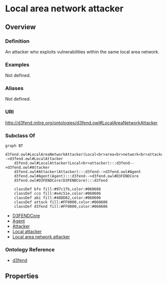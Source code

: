 # Local area network attacker

## Overview

### Definition
An attacker who exploits vulnerabilities within the same local area network.

### Examples
Not defined.

### Aliases
Not defined.

### URI
http://d3fend.mitre.org/ontologies/d3fend.owl#LocalAreaNetworkAttacker

### Subclass Of
```mermaid
graph BT
    d3fend.owl#LocalAreaNetworkAttacker(Local<br>area<br>network<br>attacker):::d3fend-->d3fend.owl#LocalAttacker
    d3fend.owl#LocalAttacker(Local<br>attacker):::d3fend-->d3fend.owl#Attacker
    d3fend.owl#Attacker(Attacker):::d3fend-->d3fend.owl#Agent
    d3fend.owl#Agent(Agent):::d3fend-->d3fend.owl#D3FENDCore
    d3fend.owl#D3FENDCore(D3FENDCore):::d3fend
    
    classDef bfo fill:#97c1fb,color:#060606
    classDef cco fill:#e4c51e,color:#060606
    classDef abi fill:#48DD82,color:#060606
    classDef attack fill:#FF0000,color:#060606
    classDef d3fend fill:#FF0000,color:#060606
```

- [D3FENDCore](/docs/ontology/reference/model/D3FENDCore/D3FENDCore.md)
- [Agent](/docs/ontology/reference/model/D3FENDCore/Agent/Agent.md)
- [Attacker](/docs/ontology/reference/model/D3FENDCore/Agent/Attacker/Attacker.md)
- [Local attacker](/docs/ontology/reference/model/D3FENDCore/Agent/Attacker/Local%20attacker/Local%20attacker.md)
- [Local area network attacker](/docs/ontology/reference/model/D3FENDCore/Agent/Attacker/Local%20attacker/Local%20area%20network%20attacker/Local%20area%20network%20attacker.md)


### Ontology Reference
- [d3fend](http://d3fend.mitre.org/ontologies/d3fend.owl#)

## Properties
